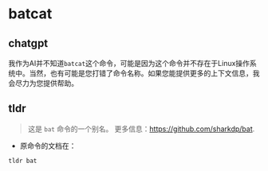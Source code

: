 # batcat 
## chatgpt 
我作为AI并不知道`batcat`这个命令，可能是因为这个命令并不存在于Linux操作系统中。当然，也有可能是您打错了命令名称。如果您能提供更多的上下文信息，我会尽力为您提供帮助。 

## tldr 
 
> 这是 `bat` 命令的一个别名。
> 更多信息：<https://github.com/sharkdp/bat>.

- 原命令的文档在：

`tldr bat`
